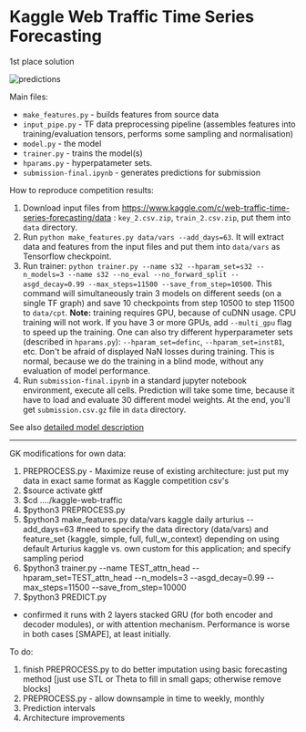 # Kaggle Web Traffic Time Series Forecasting
1st place solution

![predictions](images/predictions.png)

Main files:
 * `make_features.py` - builds features from source data
 * `input_pipe.py` - TF data preprocessing pipeline (assembles features
  into training/evaluation tensors, performs some sampling and normalisation)
 * `model.py` - the model
 * `trainer.py` - trains the model(s)
 * `hparams.py` - hyperpatameter sets.
 * `submission-final.ipynb` - generates predictions for submission

How to reproduce competition results:
1. Download input files from https://www.kaggle.com/c/web-traffic-time-series-forecasting/data :
`key_2.csv.zip`, `train_2.csv.zip`, put them into `data` directory.
2. Run `python make_features.py data/vars --add_days=63`. It will
extract data and features from the input files and put them into
`data/vars` as Tensorflow checkpoint.
3. Run trainer:
`python trainer.py --name s32 --hparam_set=s32 --n_models=3 --name s32 --no_eval --no_forward_split
 --asgd_decay=0.99 --max_steps=11500 --save_from_step=10500`. This command
 will simultaneously train 3 models on different seeds (on a single TF graph)
 and save 10 checkpoints from step 10500 to step 11500 to `data/cpt`.
 __Note:__ training requires GPU, because of cuDNN usage. CPU training will not work.
 If you have 3 or more GPUs, add `--multi_gpu` flag to speed up the training. One can also try different
hyperparameter sets (described in `hparams.py`): `--hparam_set=definc`,
`--hparam_set=inst81`, etc.
Don't be afraid of displayed NaN losses during training. This is normal,
because we do the training in a blind mode, without any evaluation of model performance.
4. Run `submission-final.ipynb` in a standard jupyter notebook environment,
execute all cells. Prediction will take some time, because it have to
load and evaluate 30 different model weights. At the end,
you'll get `submission.csv.gz` file in `data` directory.

See also [detailed model description](how_it_works.md)




-----------------------------------

GK modifications for own data:
1. PREPROCESS.py - Maximize reuse of existing architecture: just put my data in exact same format as Kaggle competition csv's
2. $source activate gktf
3. $cd ..../kaggle-web-traffic
4. $python3 PREPROCESS.py
5. $python3 make_features.py data/vars kaggle daily arturius --add_days=63 #need to specify the data directory (data/vars) and feature_set {kaggle, simple, full, full_w_context} depending on using default Arturius kaggle vs. own custom for this application; and specify sampling period
6. $python3 trainer.py --name TEST_attn_head --hparam_set=TEST_attn_head --n_models=3 --asgd_decay=0.99 --max_steps=11500 --save_from_step=10000
7. $python3 PREDICT.py

- confirmed it runs with 2 layers stacked GRU (for both encoder and decoder modules), or with attention mechanism. Performance is worse in both cases [SMAPE], at least initially.


To do:
1. finish PREPROCESS.py to do better imputation using basic forecasting method [just use STL or Theta to fill in small gaps; otherwise remove blocks]
2. PREPROCESS.py  -  allow downsample in time to weekly, monthly
3. Prediction intervals
4. Architecture improvements